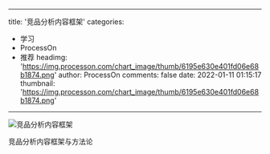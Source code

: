 
---
title: '竞品分析内容框架'
categories: 
 - 学习
 - ProcessOn
 - 推荐
headimg: 'https://img.processon.com/chart_image/thumb/6195e630e401fd06e68b1874.png'
author: ProcessOn
comments: false
date: 2022-01-11 01:15:17
thumbnail: 'https://img.processon.com/chart_image/thumb/6195e630e401fd06e68b1874.png'
---

<div>   
<img class="thumb" alt="竞品分析内容框架" src="https://img.processon.com/chart_image/thumb/6195e630e401fd06e68b1874.png" referrerpolicy="no-referrer">
<p>竞品分析内容框架与方法论</p>  
</div>
            